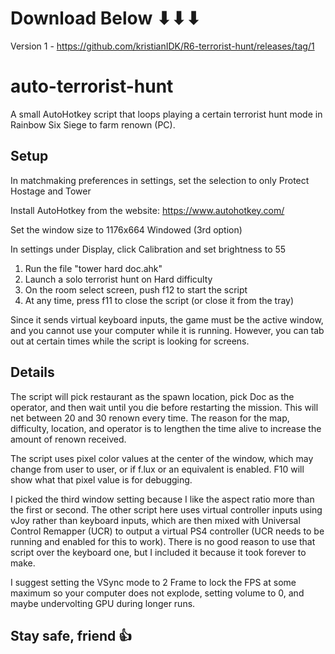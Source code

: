 # Download Below ⬇⬇⬇
Version 1 - https://github.com/kristianIDK/R6-terrorist-hunt/releases/tag/1

# auto-terrorist-hunt

A small AutoHotkey script that loops playing a certain terrorist hunt mode in Rainbow Six Siege to farm renown (PC).

## Setup

In matchmaking preferences in settings, set the selection to only Protect Hostage and Tower

Install AutoHotkey from the website: https://www.autohotkey.com/

Set the window size to 1176x664 Windowed (3rd option)

In settings under Display, click Calibration and set brightness to 55

1. Run the file "tower hard doc.ahk"
2. Launch a solo terrorist hunt on Hard difficulty
3. On the room select screen, push f12 to start the script
4. At any time, press f11 to close the script (or close it from the tray)

Since it sends virtual keyboard inputs, the game must be the active window, and you cannot use your computer while it is running.
However, you can tab out at certain times while the script is looking for screens.

## Details

The script will pick restaurant as the spawn location, pick Doc as the operator, and then wait until you die before restarting the mission.
This will net between 20 and 30 renown every time.
The reason for the map, difficulty, location, and operator is to lengthen the time alive to increase the amount of renown received.

The script uses pixel color values at the center of the window, which may change from user to user, or if f.lux or an equivalent is enabled.
F10 will show what that pixel value is for debugging.

I picked the third window setting because I like the aspect ratio more than the first or second.
The other script here uses virtual controller inputs using vJoy rather than keyboard inputs, which are then mixed with Universal Control Remapper (UCR) to output a virtual PS4 controller (UCR needs to be running and enabled for this to work).
There is no good reason to use that script over the keyboard one, but I included it because it took forever to make.

I suggest setting the VSync mode to 2 Frame to lock the FPS at some maximum so your computer does not explode, setting volume to 0, and maybe undervolting GPU during longer runs.

## Stay safe, friend 👍
